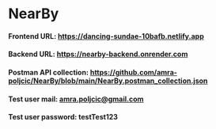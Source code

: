 # NearBy

#### Frontend URL: https://dancing-sundae-10bafb.netlify.app
#### Backend URL: https://nearby-backend.onrender.com
#### Postman API collection: https://github.com/amra-poljcic/NearBy/blob/main/NearBy.postman_collection.json
#### Test user mail: amra.poljcic@gmail.com
#### Test user password: testTest123
